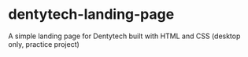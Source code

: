 # dentytech-landing-page
A simple landing page for Dentytech built with HTML and CSS (desktop only, practice project)
